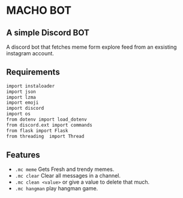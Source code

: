 # MACHO BOT
## A simple Discord BOT

A discord bot that fetches meme form explore feed from an exsisting instagram account.

## Requirements

```sh
import instaloader
import json
import lzma
import emoji
import discord
import os
from dotenv import load_dotenv
from discord.ext import commands
from flask import Flask
from threading  import Thread
```

## Features

- `.mc meme` Gets Fresh and trendy memes.
- `.mc clear` Clear all messages in a channel.
- `.mc clean <value>` or give a value to delete that much.
- `.mc hangman` play hangman game.
